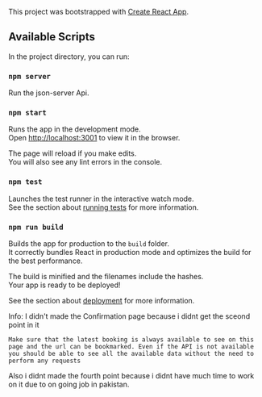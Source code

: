 This project was bootstrapped with [Create React App](https://github.com/facebook/create-react-app).

## Available Scripts

In the project directory, you can run:

### `npm server` 

Run the json-server Api.

### `npm start`

Runs the app in the development mode.<br />
Open [http://localhost:3001](http://localhost:3001) to view it in the browser.

The page will reload if you make edits.<br />
You will also see any lint errors in the console.

### `npm test`

Launches the test runner in the interactive watch mode.<br />
See the section about [running tests](https://facebook.github.io/create-react-app/docs/running-tests) for more information.

### `npm run build`

Builds the app for production to the `build` folder.<br />
It correctly bundles React in production mode and optimizes the build for the best performance.

The build is minified and the filenames include the hashes.<br />
Your app is ready to be deployed!

See the section about [deployment](https://facebook.github.io/create-react-app/docs/deployment) for more information.


Info: 
I didn't made the Confirmation page because i didnt get the sceond point in it<br/>

`Make sure that the latest booking is always available to see on this page and the url
can be bookmarked. Even if the API is not available you should be able to see all the
available data without the need to perform any requests` <br/>

Also i didnt made the fourth point because i didnt have much time to work on it due to on going job in pakistan.

